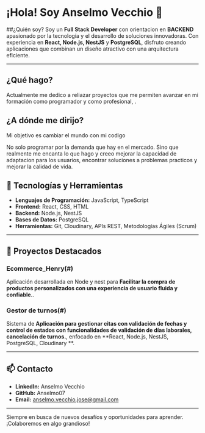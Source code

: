 # ¡Hola! Soy Anselmo Vecchio 👋

##¿Quién soy?
Soy un **Full Stack Developer** con orientacion en **BACKEND** apasionado por la tecnología y el desarrollo de soluciones innovadoras. Con experiencia en **React, Node.js, NestJS** y **PostgreSQL**, disfruto creando aplicaciones que combinan un diseño atractivo con una arquitectura eficiente.

---

## ¿Qué hago?
Actualmente me dedico a reliazar proyectos que me permiten avanzar en mi formación como programador y como profesional, . 

## ¿A dónde me dirijo?
Mi objetivo es cambiar el mundo con mi codigo

No solo programar por la demanda que hay en el mercado. Sino que realmente me encanta lo que hago y creeo mejorar la capacidad de adaptacion para los usuarios, encontrar soluciones a problemas practicos y mejorar la calidad de vida. 


## 🚀 Tecnologías y Herramientas

- **Lenguajes de Programación:** JavaScript, TypeScript
- **Frontend:** React, CSS, HTML
- **Backend:** Node.js, NestJS
- **Bases de Datos:** PostgreSQL
- **Herramientas:** Git, Cloudinary, APIs REST, Metodologías Ágiles (Scrum)

---

## 💼 Proyectos Destacados

### Ecommerce_Henry(#)
Aplicación desarrollada en Node y nest para **Facilitar la compra de productos personalizados con una experiencia de usuario fluida y confiable.**.

### Gestor de turnos(#)
Sistema de **Aplicación para gestionar citas con validación de fechas y control de estados con funcionalidades de validación de días laborales, cancelación de turnos.**, enfocado en **React, Node.js, NestJS, PostgreSQL, Cloudinary **.

---

## 📫 Contacto
- **LinkedIn:** Anselmo Vecchio
- **GitHub:** Anselmo07
- **Email:** anselmo.vecchio.jose@gmail.com

---

Siempre en busca de nuevos desafíos y oportunidades para aprender. ¡Colaboremos en algo grandioso!

